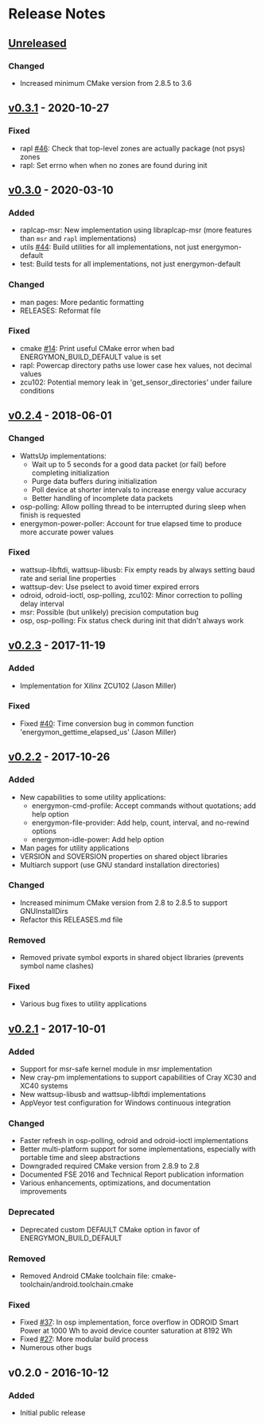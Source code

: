 # Release Notes

## [Unreleased]

### Changed

* Increased minimum CMake version from 2.8.5 to 3.6


## [v0.3.1] - 2020-10-27

### Fixed

* rapl [#46]: Check that top-level zones are actually package (not psys) zones
* rapl: Set errno when when no zones are found during init


## [v0.3.0] - 2020-03-10

### Added

* raplcap-msr: New implementation using libraplcap-msr (more features than `msr` and `rapl` implementations)
* utils [#44]: Build utilities for all implementations, not just energymon-default
* test: Build tests for all implementations, not just energymon-default

### Changed

* man pages: More pedantic formatting
* RELEASES: Reformat file

### Fixed

* cmake [#14]: Print useful CMake error when bad ENERGYMON_BUILD_DEFAULT value is set
* rapl: Powercap directory paths use lower case hex values, not decimal values
* zcu102: Potential memory leak in 'get_sensor_directories' under failure conditions


## [v0.2.4] - 2018-06-01

### Changed

* WattsUp implementations:
  * Wait up to 5 seconds for a good data packet (or fail) before completing initialization
  * Purge data buffers during initialization
  * Poll device at shorter intervals to increase energy value accuracy
  * Better handling of incomplete data packets
* osp-polling: Allow polling thread to be interrupted during sleep when finish is requested
* energymon-power-poller: Account for true elapsed time to produce more accurate power values

### Fixed

* wattsup-libftdi, wattsup-libusb: Fix empty reads by always setting baud rate and serial line properties
* wattsup-dev: Use pselect to avoid timer expired errors
* odroid, odroid-ioctl, osp-polling, zcu102: Minor correction to polling delay interval
* msr: Possible (but unlikely) precision computation bug
* osp, osp-polling: Fix status check during init that didn't always work


## [v0.2.3] - 2017-11-19

### Added

* Implementation for Xilinx ZCU102 (Jason Miller)

### Fixed

* Fixed [#40]: Time conversion bug in common function 'energymon_gettime_elapsed_us' (Jason Miller)


## [v0.2.2] - 2017-10-26

### Added

* New capabilities to some utility applications:
  * energymon-cmd-profile: Accept commands without quotations; add help option
  * energymon-file-provider: Add help, count, interval, and no-rewind options
  * energymon-idle-power: Add help option
* Man pages for utility applications
* VERSION and SOVERSION properties on shared object libraries
* Multiarch support (use GNU standard installation directories)

### Changed

* Increased minimum CMake version from 2.8 to 2.8.5 to support GNUInstallDirs
* Refactor this RELEASES.md file

### Removed

* Removed private symbol exports in shared object libraries (prevents symbol name clashes)

### Fixed

* Various bug fixes to utility applications


## [v0.2.1] - 2017-10-01

### Added

* Support for msr-safe kernel module in msr implementation
* New cray-pm implementations to support capabilities of Cray XC30 and XC40 systems
* New wattsup-libusb and wattsup-libftdi implementations
* AppVeyor test configuration for Windows continuous integration

### Changed

* Faster refresh in osp-polling, odroid and odroid-ioctl implementations
* Better multi-platform support for some implementations, especially with portable time and sleep abstractions
* Downgraded required CMake version from 2.8.9 to 2.8
* Documented FSE 2016 and Technical Report publication information
* Various enhancements, optimizations, and documentation improvements

### Deprecated

* Deprecated custom DEFAULT CMake option in favor of ENERGYMON_BUILD_DEFAULT

### Removed

* Removed Android CMake toolchain file: cmake-toolchain/android.toolchain.cmake

### Fixed

* Fixed [#37]: In osp implementation, force overflow in ODROID Smart Power at 1000 Wh to avoid device counter saturation at 8192 Wh
* Fixed [#27]: More modular build process
* Numerous other bugs

## v0.2.0 - 2016-10-12

### Added

* Initial public release


[Unreleased]: https://github.com/energymon/energymon/compare/v0.3.1...HEAD
[v0.3.1]: https://github.com/energymon/energymon/compare/v0.3.0...v0.3.1
[v0.3.0]: https://github.com/energymon/energymon/compare/v0.2.4...v0.3.0
[v0.2.4]: https://github.com/energymon/energymon/compare/v0.2.3...v0.2.4
[v0.2.3]: https://github.com/energymon/energymon/compare/v0.2.2...v0.2.3
[v0.2.2]: https://github.com/energymon/energymon/compare/v0.2.1...v0.2.2
[v0.2.1]: https://github.com/energymon/energymon/compare/v0.2.0...v0.2.1
[#46]: https://github.com/energymon/energymon/issues/46
[#44]: https://github.com/energymon/energymon/issues/44
[#40]: https://github.com/energymon/energymon/issues/40
[#37]: https://github.com/energymon/energymon/issues/37
[#27]: https://github.com/energymon/energymon/issues/27
[#14]: https://github.com/energymon/energymon/issues/14
